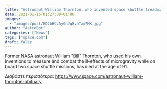 ```yaml
---
title: "Astronaut William Thornton, who invented space shuttle treadmill, dies at 91"
date: 2021-01-16T01:27:00+01:00
images:
  - "images/post/ED2bHCcAyGhJqEvhTam7MK.jpg"
author: "AstroBot"
categories: ["News"]
tags: ["space.com"]
draft: false
---
```


Former NASA astronaut William "Bill" Thornton, who used his own inventions to measure and combat the ill-effects of microgravity while on board two space shuttle missions, has died at the age of 91. 

Διαβάστε περισσότερα: https://www.space.com/astronaut-william-thornton-obituary
